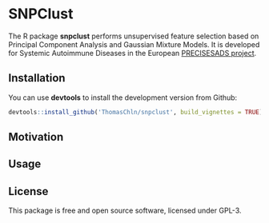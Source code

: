 # SNPClust

<!--
[![Build Status](https://travis-ci.org/yihui/knitr.svg)](https://travis-ci.org/yihui/knitr)
[![Coverage Status](https://coveralls.io/repos/yihui/knitr/badge.svg?branch=master&service=github)](https://coveralls.io/github/yihui/knitr?branch=master)
[![Downloads from the RStudio CRAN mirror](http://cranlogs.r-pkg.org/badges/knitr)](http://cran.rstudio.com/package=knitr)
-->

The R package **snpclust** performs unsupervised feature selection based on Principal Component Analysis and Gaussian Mixture Models. It is developed for Systemic Autoimmune Diseases in the European [PRECISESADS project](http://precisesads.eu).

## Installation

You can use **devtools** to install the development version from Github:

```r
devtools::install_github('ThomasChln/snpclust', build_vignettes = TRUE)
```

## Motivation

## Usage

## License

This package is free and open source software, licensed under GPL-3.
